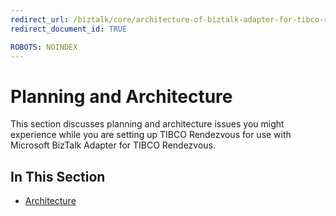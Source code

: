 ```yaml
---
redirect_url: /biztalk/core/architecture-of-biztalk-adapter-for-tibco-rendezvous/
redirect_document_id: TRUE

ROBOTS: NOINDEX
--- 
```


# Planning and Architecture
This section discusses planning and architecture issues you might experience while you are setting up TIBCO Rendezvous for use with Microsoft BizTalk Adapter for TIBCO Rendezvous.  
  
## In This Section  
  
-   [Architecture](../core/architecture-of-biztalk-adapter-for-tibco-rendezvous.md)